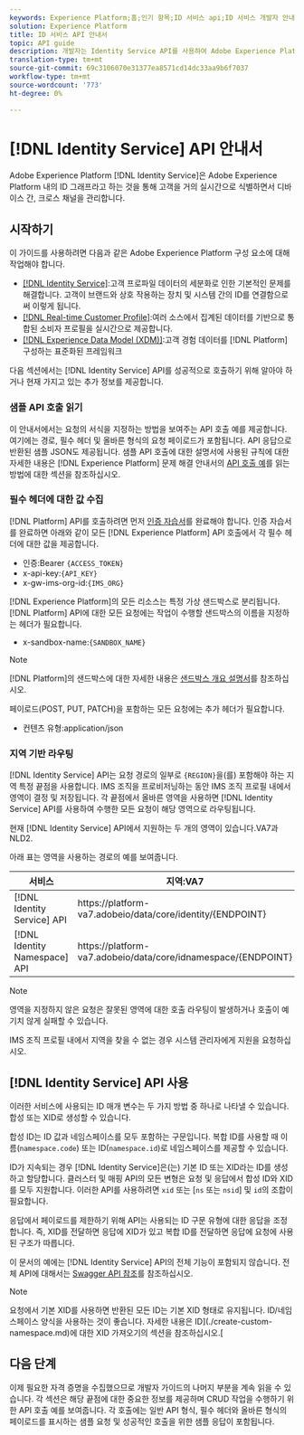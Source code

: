 ```yaml
---
keywords: Experience Platform;홈;인기 항목;ID 서비스 api;ID 서비스 개발자 안내서;지역
solution: Experience Platform
title: ID 서비스 API 안내서
topic: API guide
description: 개발자는 Identity Service API를 사용하여 Adobe Experience Platform에서 ID 그래프를 사용하여 디바이스 간, 크로스 채널 및 거의 실시간으로 고객 ID를 관리할 수 있습니다. API를 사용하여 주요 작업을 수행하는 방법에 대해 알아보려면 이 안내서를 따르십시오.
translation-type: tm+mt
source-git-commit: 69c3106070e31377ea8571cd14dc33aa9b6f7037
workflow-type: tm+mt
source-wordcount: '773'
ht-degree: 0%

---
```



# [!DNL Identity Service] API 안내서

Adobe Experience Platform [!DNL Identity Service]은 Adobe Experience Platform 내의 ID 그래프라고 하는 것을 통해 고객을 거의 실시간으로 식별하면서 디바이스 간, 크로스 채널을 관리합니다.

## 시작하기

이 가이드를 사용하려면 다음과 같은 Adobe Experience Platform 구성 요소에 대해 작업해야 합니다.

- [[!DNL Identity Service]](../home.md):고객 프로파일 데이터의 세분화로 인한 기본적인 문제를 해결합니다. 고객이 브랜드와 상호 작용하는 장치 및 시스템 간의 ID를 연결함으로써 이렇게 됩니다.
- [[!DNL Real-time Customer Profile]](../../profile/home.md):여러 소스에서 집계된 데이터를 기반으로 통합된 소비자 프로필을 실시간으로 제공합니다.
- [[!DNL Experience Data Model (XDM)]](../../xdm/home.md):고객 경험 데이터를  [!DNL Platform] 구성하는 표준화된 프레임워크

다음 섹션에서는 [!DNL Identity Service] API를 성공적으로 호출하기 위해 알아야 하거나 현재 가지고 있는 추가 정보를 제공합니다.

### 샘플 API 호출 읽기

이 안내서에서는 요청의 서식을 지정하는 방법을 보여주는 API 호출 예를 제공합니다. 여기에는 경로, 필수 헤더 및 올바른 형식의 요청 페이로드가 포함됩니다. API 응답으로 반환된 샘플 JSON도 제공됩니다. 샘플 API 호출에 대한 설명서에 사용된 규칙에 대한 자세한 내용은 [!DNL Experience Platform] 문제 해결 안내서의 [API 호출 예](../../landing/troubleshooting.md#how-do-i-format-an-api-request)를 읽는 방법에 대한 섹션을 참조하십시오.

### 필수 헤더에 대한 값 수집

[!DNL Platform] API를 호출하려면 먼저 [인증 자습서](https://www.adobe.com/go/platform-api-authentication-en)를 완료해야 합니다. 인증 자습서를 완료하면 아래와 같이 모든 [!DNL Experience Platform] API 호출에서 각 필수 헤더에 대한 값을 제공합니다.

- 인증:Bearer `{ACCESS_TOKEN}`
- x-api-key:`{API_KEY}`
- x-gw-ims-org-id:`{IMS_ORG}`

[!DNL Experience Platform]의 모든 리소스는 특정 가상 샌드박스로 분리됩니다. [!DNL Platform] API에 대한 모든 요청에는 작업이 수행할 샌드박스의 이름을 지정하는 헤더가 필요합니다.

- x-sandbox-name:`{SANDBOX_NAME}`

>[!NOTE]
>
>[!DNL Platform]의 샌드박스에 대한 자세한 내용은 [샌드박스 개요 설명서](../../sandboxes/home.md)를 참조하십시오.

페이로드(POST, PUT, PATCH)을 포함하는 모든 요청에는 추가 헤더가 필요합니다.

- 컨텐츠 유형:application/json

### 지역 기반 라우팅

[!DNL Identity Service] API는 요청 경로의 일부로 `{REGION}`을(를) 포함해야 하는 지역 특정 끝점을 사용합니다. IMS 조직을 프로비저닝하는 동안 IMS 조직 프로필 내에서 영역이 결정 및 저장됩니다. 각 끝점에서 올바른 영역을 사용하면 [!DNL Identity Service] API를 사용하여 수행한 모든 요청이 해당 영역으로 라우팅됩니다.

현재 [!DNL Identity Service] API에서 지원하는 두 개의 영역이 있습니다.VA7과 NLD2.

아래 표는 영역을 사용하는 경로의 예를 보여줍니다.

| 서비스 | 지역:VA7 | 지역:NLD2 |
| ------ | -------- |--------- |
| [!DNL Identity Service] API | https://</span>platform-va7.adobe</span>io/data/core/identity/{ENDPOINT} | https://</span>platform-nld2.adobe.</span>io/data/core/identity/{ENDPOINT} |
| [!DNL Identity Namespace] API | https://</span>platform-va7.adobe</span>io/data/core/idnamespace/{ENDPOINT} | https://</span>platform-nld2.adobe.</span>io/data/core/idnamespace{ENDPOINT} |

>[!NOTE]
>
>영역을 지정하지 않은 요청은 잘못된 영역에 대한 호출 라우팅이 발생하거나 호출이 예기치 않게 실패할 수 있습니다.

IMS 조직 프로필 내에서 지역을 찾을 수 없는 경우 시스템 관리자에게 지원을 요청하십시오.

## [!DNL Identity Service] API 사용

이러한 서비스에 사용되는 ID 매개 변수는 두 가지 방법 중 하나로 나타낼 수 있습니다.합성 또는 XID로 생성할 수 있습니다.

합성 ID는 ID 값과 네임스페이스를 모두 포함하는 구문입니다. 복합 ID를 사용할 때 이름(`namespace.code`) 또는 ID(`namespace.id`)로 네임스페이스를 제공할 수 있습니다.

ID가 지속되는 경우 [!DNL Identity Service]은(는) 기본 ID 또는 XID라는 ID를 생성하고 할당합니다. 클러스터 및 매핑 API의 모든 변형은 요청 및 응답에서 합성 ID와 XID를 모두 지원합니다. 이러한 API를 사용하려면 `xid` 또는 [`ns` 또는 `nsid`] 및 `id`의 조합이 필요합니다.

응답에서 페이로드를 제한하기 위해 API는 사용되는 ID 구문 유형에 대한 응답을 조정합니다. 즉, XID를 전달하면 응답에 XID가 있고 복합 ID를 전달하면 응답에 요청에 사용된 구조가 따릅니다.

이 문서의 예에는 [!DNL Identity Service] API의 전체 기능이 포함되지 않습니다. 전체 API에 대해서는 [Swagger API 참조](https://www.adobe.io/apis/experienceplatform/home/api-reference.html#!acpdr/swagger-specs/id-service-api.yaml)를 참조하십시오.

>[!NOTE]
>
>요청에서 기본 XID를 사용하면 반환된 모든 ID는 기본 XID 형태로 유지됩니다. ID/네임스페이스 양식을 사용하는 것이 좋습니다. 자세한 내용은 ID](./create-custom-namespace.md)에 대한 XID 가져오기의 섹션을 참조하십시오.[

## 다음 단계

이제 필요한 자격 증명을 수집했으므로 개발자 가이드의 나머지 부분을 계속 읽을 수 있습니다. 각 섹션은 해당 끝점에 대한 중요한 정보를 제공하며 CRUD 작업을 수행하기 위한 API 호출 예를 보여줍니다. 각 호출에는 일반 API 형식, 필수 헤더와 올바른 형식의 페이로드를 표시하는 샘플 요청 및 성공적인 호출을 위한 샘플 응답이 포함됩니다.
